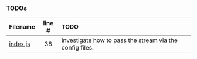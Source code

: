 ### TODOs

| Filename                 | line # | TODO                                                     |
| :----------------------- | :----: | :------------------------------------------------------- |
| [index.js](index.js#L38) |   38   | Investigate how to pass the stream via the config files. |
